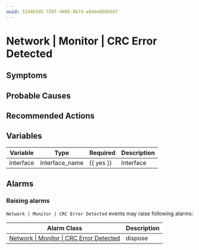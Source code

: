 ```yaml
---
uuid: 5244b3d5-726f-4085-8b7d-e84ee6b85b57
---
```

# Network | Monitor | CRC Error Detected

## Symptoms

## Probable Causes

## Recommended Actions

## Variables

Variable | Type | Required | Description
--- | --- | --- | ---
interface | interface_name | {{ yes }} | Interface

## Alarms

### Raising alarms

`Network | Monitor | CRC Error Detected` events may raise following alarms:

Alarm Class | Description
--- | ---
[Network \| Monitor \| CRC Error Detected](../../../alarm-classes/network/monitor/crc-error-detected.md) | dispose
